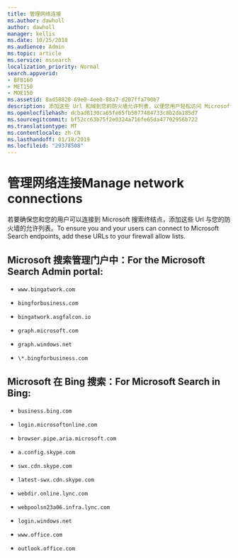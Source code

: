```yaml
---
title: 管理网络连接
ms.author: dawholl
author: dawholl
manager: kellis
ms.date: 10/25/2018
ms.audience: Admin
ms.topic: article
ms.service: mssearch
localization_priority: Normal
search.appverid:
- BFB160
- MET150
- MOE150
ms.assetid: 8ad58820-69e0-4ee0-88a7-d207ffa790b7
description: 添加这些 Url 和域到您的防火墙允许列表，以便您用户轻松访问 Microsoft 搜索
ms.openlocfilehash: dcbad8130ca65fe65fb5077484733c8b2da185d7
ms.sourcegitcommit: bf52cc63b75f2e0324a716fe65da47702956b722
ms.translationtype: MT
ms.contentlocale: zh-CN
ms.lasthandoff: 01/18/2019
ms.locfileid: "29378508"
---
```

# <a name="manage-network-connections"></a><span data-ttu-id="4b31f-103">管理网络连接</span><span class="sxs-lookup"><span data-stu-id="4b31f-103">Manage network connections</span></span>

<span data-ttu-id="4b31f-104">若要确保您和您的用户可以连接到 Microsoft 搜索终结点，添加这些 Url 与您的防火墙的允许列表。</span><span class="sxs-lookup"><span data-stu-id="4b31f-104">To ensure you and your users can connect to Microsoft Search endpoints, add these URLs to your firewall allow lists.</span></span>
  
## <a name="for-the-microsoft-search-admin-portal"></a><span data-ttu-id="4b31f-105">Microsoft 搜索管理门户中：</span><span class="sxs-lookup"><span data-stu-id="4b31f-105">For the Microsoft Search Admin portal:</span></span>

- `www.bingatwork.com`
    
- `bingforbusiness.com`
    
- `bingatwork.asgfalcon.io`
    
- `graph.microsoft.com`
    
- `graph.windows.net`
    
- `\*.bingforbusiness.com`
    
## <a name="for-microsoft-search-in-bing"></a><span data-ttu-id="4b31f-106">Microsoft 在 Bing 搜索：</span><span class="sxs-lookup"><span data-stu-id="4b31f-106">For Microsoft Search in Bing:</span></span>

- `business.bing.com`
    
- `login.microsoftonline.com`
    
- `browser.pipe.aria.microsoft.com`
    
- `a.config.skype.com`
    
- `swx.cdn.skype.com`
    
- `latest-swx.cdn.skype.com`
    
- `webdir.online.lync.com`
    
- `webpoolsn23a06.infra.lync.com`
    
- `login.windows.net`
    
- `www.office.com`
    
- `outlook.office.com`
